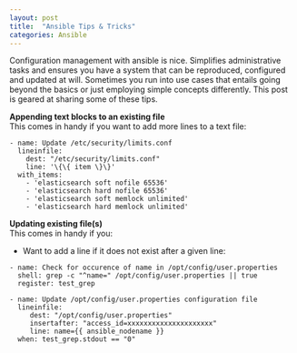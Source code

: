 ```yaml
---
layout: post
title:  "Ansible Tips & Tricks"
categories: Ansible
---
```

Configuration management with ansible is nice. Simplifies administrative tasks and ensures you have a system that can be reproduced, 
configured and updated at will. Sometimes you run into use cases that entails going beyond the basics or just employing simple concepts
differently. This post is geared at sharing some of these tips. 

**Appending text blocks to an existing file**<br>
This comes in handy if you want to add more lines to a text file:
```
- name: Update /etc/security/limits.conf 
  lineinfile: 
    dest: "/etc/security/limits.conf"
    line: '\{\{ item \}\}'
  with_items:
    - 'elasticsearch soft nofile 65536'
    - 'elasticsearch hard nofile 65536'
    - 'elasticsearch soft memlock unlimited' 
    - 'elasticsearch hard memlock unlimited'
```

**Updating existing file(s)**<br>
This comes in handy if you:
* Want to add a line if it does not exist after a given line:
```
- name: Check for occurence of name in /opt/config/user.properties
  shell: grep -c "^name=" /opt/config/user.properties || true
  register: test_grep

- name: Update /opt/config/user.properties configuration file
  lineinfile:
     dest: "/opt/config/user.properties"
     insertafter: "access_id=xxxxxxxxxxxxxxxxxxxxx"
     line: name={{ ansible_nodename }}
  when: test_grep.stdout == "0"
```
